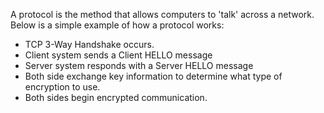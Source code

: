 A protocol is the method that allows computers to 'talk' across a network. Below is a simple example of how a protocol works:
	
*	TCP 3-Way Handshake occurs.
*	Client system sends a Client HELLO message
*	Server system responds with a Server HELLO message
*	Both side exchange key information to determine what type of encryption to use.
*	Both sides begin encrypted communication.
